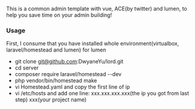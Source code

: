 This is a common admin template with vue, ACE(by twitter) and lumen, to help you save time on your admin building!
### Usage
First, I consume that you have installed whole environment(virtualbox, laravel/homestead and lumen) for lumen
* git clone git@github.com:DwyaneYu/lord.git
* cd server
* composer require laravel/homestead --dev
* php vendor/bin/homestead make
* vi Homestead.yaml and copy the first line of ip
* vi /etc/hosts and add one line:
    xxx.xxx.xxx.xxx(the ip you got from last step) xxx(your project name)  
